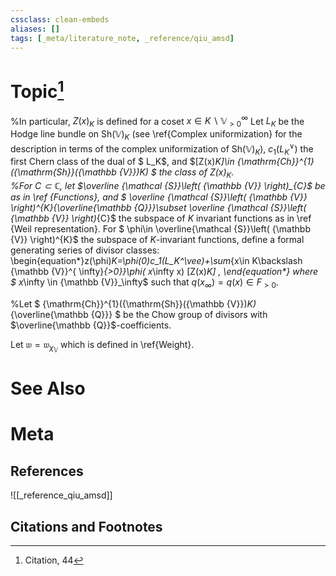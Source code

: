 ```yaml
---
cssclass: clean-embeds
aliases: []
tags: [_meta/literature_note, _reference/qiu_amsd]
---
```

# Topic[^1]

%In particular, $Z(x)_K$ is defined for a coset $x\in K\backslash {\mathbb {V}}^{ \infty}_{>0}$
Let  $L_K$ be  the Hodge line bundle on ${\mathrm{Sh}}({\mathbb {V}})_K$ (see \ref{Complex uniformization} for the   description in terms of the complex uniformization of ${\mathrm{Sh}}({\mathbb {V}})_K$), $c_1(L_K^\vee)$    the first   Chern class of the dual of  $ L_K$, and $[Z(x)_K]\in {\mathrm{Ch}}^{1}({\mathrm{Sh}}({\mathbb {V}})_K)  $   the class of $Z(x)_K$.  
%For $C\subset {\mathbb {C}}$, let $\overline {\mathcal {S}}\left( {\mathbb {V}}  \right)_{C}$ be as in \ref {Functions}, and $  \overline {\mathcal {S}}\left( {\mathbb {V}}  \right)^{K}_{\overline{\mathbb {Q}}}\subset \overline {\mathcal {S}}\left( {\mathbb {V}}  \right)_{C}$   the subspace of $K$ invariant functions as in \ref   {Weil representation}. 
For  $ \phi\in \overline{\mathcal {S}}\left( {\mathbb {V}}  \right)^{K}$  the subspace of $K$-invariant functions, define a formal  generating series   of divisor classes:
\begin{equation*}z(\phi)_K=\phi(0)c_1(L_K^\vee)+\sum_{x\in K\backslash {\mathbb {V}}^{ \infty}_{>0}}\phi( x_\infty x) [Z(x)_K]  , \end{equation*}
where
$ x_\infty \in   {\mathbb {V}}_\infty$ such that $q(x_\infty)={q(x)}\in F_{>0}$.

%Let $ {\mathrm{Ch}}^{1}({\mathrm{Sh}}({\mathbb {V}})_K)_{\overline{\mathbb {Q}}} $ be the Chow group of divisors with $\overline{\mathbb {Q}}$-coefficients. 



Let ${\mathfrak{w}}={\mathfrak{w}}_{\chi_{{\mathbb {V}}}}$  which is defined  in  \ref{Weight}.


# See Also

# Meta
## References
![[_reference_qiu_amsd]]


## Citations and Footnotes
[^1]: Citation, 44